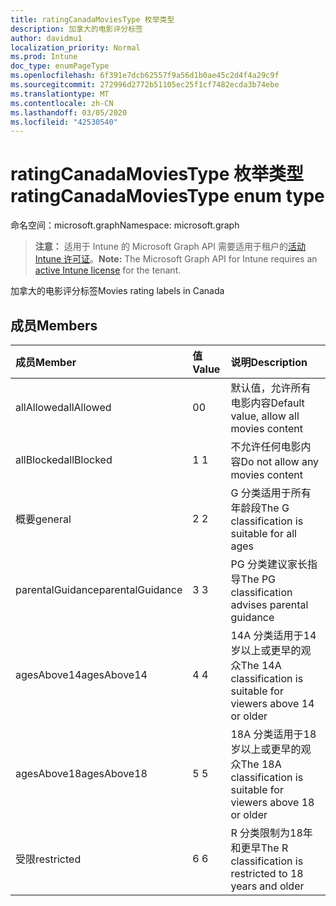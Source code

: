 ```yaml
---
title: ratingCanadaMoviesType 枚举类型
description: 加拿大的电影评分标签
author: davidmu1
localization_priority: Normal
ms.prod: Intune
doc_type: enumPageType
ms.openlocfilehash: 6f391e7dcb62557f9a56d1b0ae45c2d4f4a29c9f
ms.sourcegitcommit: 272996d2772b51105ec25f1cf7482ecda3b74ebe
ms.translationtype: MT
ms.contentlocale: zh-CN
ms.lasthandoff: 03/05/2020
ms.locfileid: "42530540"
---
```

# <a name="ratingcanadamoviestype-enum-type"></a><span data-ttu-id="7e350-103">ratingCanadaMoviesType 枚举类型</span><span class="sxs-lookup"><span data-stu-id="7e350-103">ratingCanadaMoviesType enum type</span></span>

<span data-ttu-id="7e350-104">命名空间：microsoft.graph</span><span class="sxs-lookup"><span data-stu-id="7e350-104">Namespace: microsoft.graph</span></span>

> <span data-ttu-id="7e350-105">**注意：** 适用于 Intune 的 Microsoft Graph API 需要适用于租户的[活动 Intune 许可证](https://go.microsoft.com/fwlink/?linkid=839381)。</span><span class="sxs-lookup"><span data-stu-id="7e350-105">**Note:** The Microsoft Graph API for Intune requires an [active Intune license](https://go.microsoft.com/fwlink/?linkid=839381) for the tenant.</span></span>

<span data-ttu-id="7e350-106">加拿大的电影评分标签</span><span class="sxs-lookup"><span data-stu-id="7e350-106">Movies rating labels in Canada</span></span>

## <a name="members"></a><span data-ttu-id="7e350-107">成员</span><span class="sxs-lookup"><span data-stu-id="7e350-107">Members</span></span>
|<span data-ttu-id="7e350-108">成员</span><span class="sxs-lookup"><span data-stu-id="7e350-108">Member</span></span>|<span data-ttu-id="7e350-109">值</span><span class="sxs-lookup"><span data-stu-id="7e350-109">Value</span></span>|<span data-ttu-id="7e350-110">说明</span><span class="sxs-lookup"><span data-stu-id="7e350-110">Description</span></span>|
|:---|:---|:---|
|<span data-ttu-id="7e350-111">allAllowed</span><span class="sxs-lookup"><span data-stu-id="7e350-111">allAllowed</span></span>|<span data-ttu-id="7e350-112">0</span><span class="sxs-lookup"><span data-stu-id="7e350-112">0</span></span>|<span data-ttu-id="7e350-113">默认值，允许所有电影内容</span><span class="sxs-lookup"><span data-stu-id="7e350-113">Default value, allow all movies content</span></span>|
|<span data-ttu-id="7e350-114">allBlocked</span><span class="sxs-lookup"><span data-stu-id="7e350-114">allBlocked</span></span>|<span data-ttu-id="7e350-115">1 </span><span class="sxs-lookup"><span data-stu-id="7e350-115">1</span></span>|<span data-ttu-id="7e350-116">不允许任何电影内容</span><span class="sxs-lookup"><span data-stu-id="7e350-116">Do not allow any movies content</span></span>|
|<span data-ttu-id="7e350-117">概要</span><span class="sxs-lookup"><span data-stu-id="7e350-117">general</span></span>|<span data-ttu-id="7e350-118">2 </span><span class="sxs-lookup"><span data-stu-id="7e350-118">2</span></span>|<span data-ttu-id="7e350-119">G 分类适用于所有年龄段</span><span class="sxs-lookup"><span data-stu-id="7e350-119">The G classification is suitable for all ages</span></span>|
|<span data-ttu-id="7e350-120">parentalGuidance</span><span class="sxs-lookup"><span data-stu-id="7e350-120">parentalGuidance</span></span>|<span data-ttu-id="7e350-121">3 </span><span class="sxs-lookup"><span data-stu-id="7e350-121">3</span></span>|<span data-ttu-id="7e350-122">PG 分类建议家长指导</span><span class="sxs-lookup"><span data-stu-id="7e350-122">The PG classification advises parental guidance</span></span>|
|<span data-ttu-id="7e350-123">agesAbove14</span><span class="sxs-lookup"><span data-stu-id="7e350-123">agesAbove14</span></span>|<span data-ttu-id="7e350-124">4 </span><span class="sxs-lookup"><span data-stu-id="7e350-124">4</span></span>|<span data-ttu-id="7e350-125">14A 分类适用于14岁以上或更早的观众</span><span class="sxs-lookup"><span data-stu-id="7e350-125">The 14A classification is suitable for viewers above 14 or older</span></span>|
|<span data-ttu-id="7e350-126">agesAbove18</span><span class="sxs-lookup"><span data-stu-id="7e350-126">agesAbove18</span></span>|<span data-ttu-id="7e350-127">5 </span><span class="sxs-lookup"><span data-stu-id="7e350-127">5</span></span>|<span data-ttu-id="7e350-128">18A 分类适用于18岁以上或更早的观众</span><span class="sxs-lookup"><span data-stu-id="7e350-128">The 18A classification is suitable for viewers above 18 or older</span></span>|
|<span data-ttu-id="7e350-129">受限</span><span class="sxs-lookup"><span data-stu-id="7e350-129">restricted</span></span>|<span data-ttu-id="7e350-130">6 </span><span class="sxs-lookup"><span data-stu-id="7e350-130">6</span></span>|<span data-ttu-id="7e350-131">R 分类限制为18年和更早</span><span class="sxs-lookup"><span data-stu-id="7e350-131">The R classification is restricted to 18 years and older</span></span>|




